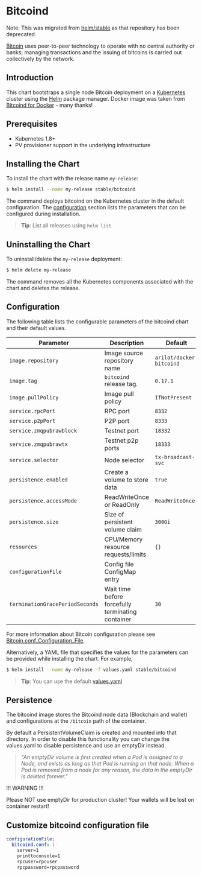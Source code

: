 # Bitcoind

Note: This was migrated from [helm/stable](https://github.com/helm/charts/tree/master/stable/bitcoind) as that repository has been deprecated.

[Bitcoin](https://bitcoin.org/) uses peer-to-peer technology to operate with no central authority or banks;
managing transactions and the issuing of bitcoins is carried out collectively by the network.

## Introduction

This chart bootstraps a single node Bitcoin deployment on a [Kubernetes](http://kubernetes.io) cluster using the [Helm](https://helm.sh) package manager.
Docker image was taken from [Bitcoind for Docker](https://github.com/kylemanna/docker-bitcoind) - many thanks!

## Prerequisites

- Kubernetes 1.8+
- PV provisioner support in the underlying infrastructure

## Installing the Chart

To install the chart with the release name `my-release`:

```bash
$ helm install --name my-release stable/bitcoind
```

The command deploys bitcoind on the Kubernetes cluster in the default configuration.
The [configuration](#configuration) section lists the parameters that can be configured during installation.

> **Tip**: List all releases using `helm list`

## Uninstalling the Chart

To uninstall/delete the `my-release` deployment:

```bash
$ helm delete my-release
```

The command removes all the Kubernetes components associated with the chart and deletes the release.

## Configuration

The following table lists the configurable parameters of the bitcoind chart and their default values.

Parameter                 	 	| Description                        				| Default
------------------------------- | ------------------------------------------------- | ----------------------------------------------------------
`image.repository`         		| Image source repository name       				| `arilot/docker-bitcoind`
`image.tag`                		| `bitcoind` release tag.            				| `0.17.1`
`image.pullPolicy`         		| Image pull policy                  				| `IfNotPresent`
`service.rpcPort`          		| RPC port                           				| `8332`
`service.p2pPort`          		| P2P port                           				| `8333`
`service.zmqpubrawblock`      		| Testnet port                       				| `18332`
`service.zmqpubrawtx`   		| Testnet p2p ports                  				| `18333`
`service.selector`         		| Node selector                      				| `tx-broadcast-svc`
`persistence.enabled`      		| Create a volume to store data      				| `true`
`persistence.accessMode`   		| ReadWriteOnce or ReadOnly          				| `ReadWriteOnce`
`persistence.size`         		| Size of persistent volume claim    				| `300Gi`
`resources`                		| CPU/Memory resource requests/limits				| `{}`
`configurationFile`        		| Config file ConfigMap entry      				    |
`terminationGracePeriodSeconds` | Wait time before forcefully terminating container | `30`

For more information about Bitcoin configuration please see [Bitcoin.conf_Configuration_File](https://en.bitcoin.it/wiki/Running_Bitcoin#Bitcoin.conf_Configuration_File).

Alternatively, a YAML file that specifies the values for the parameters can be provided while installing the chart. For example,

```bash
$ helm install --name my-release -f values.yaml stable/bitcoind
```

> **Tip**: You can use the default [values.yaml](values.yaml)

## Persistence

The bitcoind image stores the Bitcoind node data (Blockchain and wallet) and configurations at the `/bitcoin` path of the container.

By default a PersistentVolumeClaim is created and mounted into that directory. In order to disable this functionality
you can change the values.yaml to disable persistence and use an emptyDir instead.

> *"An emptyDir volume is first created when a Pod is assigned to a Node, and exists as long as that Pod is running on that node. When a Pod is removed from a node for any reason, the data in the emptyDir is deleted forever."*

!!! WARNING !!!

Please NOT use emptyDir for production cluster! Your wallets will be lost on container restart!

## Customize bitcoind configuration file

```yaml
configurationFile:
  bitcoind.conf: |-
    server=1
    printtoconsole=1
    rpcuser=rpcuser
    rpcpassword=rpcpassword
```
